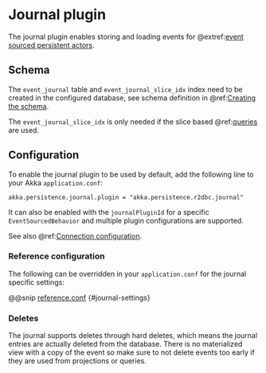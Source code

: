 # Journal plugin

The journal plugin enables storing and loading events for @extref:[event sourced persistent actors](akka:typed/persistence.html).

## Schema

The `event_journal` table and `event_journal_slice_idx` index need to be created in the configured database, see schema definition in @ref:[Creating the schema](getting-started.md#schema).

The `event_journal_slice_idx` is only needed if the slice based @ref:[queries](query.md) are used.

## Configuration

To enable the journal plugin to be used by default, add the following line to your Akka `application.conf`:

```
akka.persistence.journal.plugin = "akka.persistence.r2dbc.journal"
```

It can also be enabled with the `journalPluginId` for a specific `EventSourcedBehavior` and multiple
plugin configurations are supported.

See also @ref:[Connection configuration](connection-config.md).

### Reference configuration 

The following can be overridden in your `application.conf` for the journal specific settings:

@@snip [reference.conf](/core/src/main/resources/reference.conf) {#journal-settings}

### Deletes

The journal supports deletes through hard deletes, which means the journal entries are actually deleted from the database. 
There is no materialized view with a copy of the event so make sure to not delete events too early if they are used from projections or queries.
